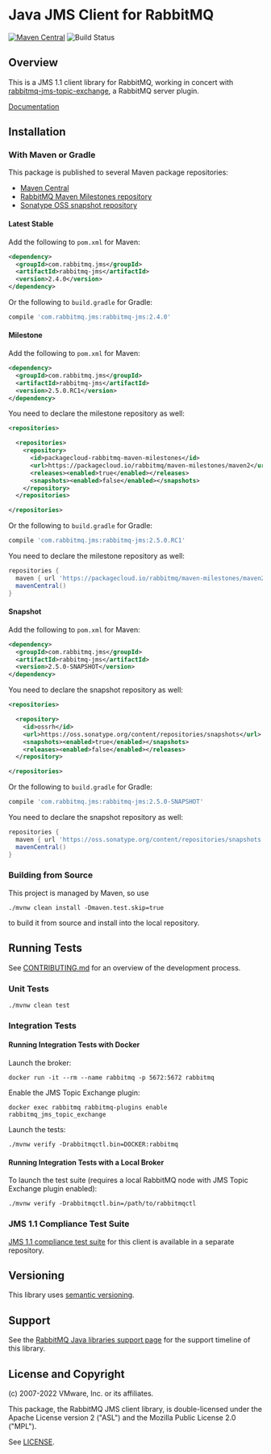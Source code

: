 # Java JMS Client for RabbitMQ

[![Maven Central](https://maven-badges.herokuapp.com/maven-central/com.rabbitmq.jms/rabbitmq-jms/badge.svg)](https://maven-badges.herokuapp.com/maven-central/com.rabbitmq.jms/rabbitmq-jms)
![Build Status](https://github.com/rabbitmq/rabbitmq-jms-client/workflows/Build%20(Linux)/badge.svg?branch=main)

## Overview

This is a JMS 1.1 client library for RabbitMQ, working in concert with [rabbitmq-jms-topic-exchange](https://github.com/rabbitmq/rabbitmq-server/tree/master/deps/rabbitmq_jms_topic_exchange),
a RabbitMQ server plugin.

[Documentation](https://rabbitmq.com/jms-client.html)

## Installation

### With Maven or Gradle

This package is published to several Maven package repositories:

 * [Maven Central](https://search.maven.org/#search%7Cga%7C1%7Cg%3A%22com.rabbitmq.jms%22%20AND%20a%3A%22rabbitmq-jms%22)
 * [RabbitMQ Maven Milestones repository](https://packagecloud.io/rabbitmq/maven-milestones)
 * [Sonatype OSS snapshot repository](https://oss.sonatype.org/content/repositories/snapshots/com/rabbitmq/jms/rabbitmq-jms/)

#### Latest Stable

Add the following to `pom.xml` for Maven:

```xml
<dependency>
  <groupId>com.rabbitmq.jms</groupId>
  <artifactId>rabbitmq-jms</artifactId>
  <version>2.4.0</version>
</dependency>
```

Or the following to `build.gradle` for Gradle:

```groovy
compile 'com.rabbitmq.jms:rabbitmq-jms:2.4.0'
```

#### Milestone

Add the following to `pom.xml` for Maven:

```xml
<dependency>
  <groupId>com.rabbitmq.jms</groupId>
  <artifactId>rabbitmq-jms</artifactId>
  <version>2.5.0.RC1</version>
</dependency>
```

You need to declare the milestone repository as well:

```xml
<repositories>

  <repositories>
    <repository>
      <id>packagecloud-rabbitmq-maven-milestones</id>
      <url>https://packagecloud.io/rabbitmq/maven-milestones/maven2</url>
      <releases><enabled>true</enabled></releases>
      <snapshots><enabled>false</enabled></snapshots>
    </repository>
  </repositories>

</repositories>
```

Or the following to `build.gradle` for Gradle:

```groovy
compile 'com.rabbitmq.jms:rabbitmq-jms:2.5.0.RC1'
```

You need to declare the milestone repository as well:

```groovy
repositories {
  maven { url 'https://packagecloud.io/rabbitmq/maven-milestones/maven2' }
  mavenCentral()
}
```

#### Snapshot

Add the following to `pom.xml` for Maven:

```xml
<dependency>
  <groupId>com.rabbitmq.jms</groupId>
  <artifactId>rabbitmq-jms</artifactId>
  <version>2.5.0-SNAPSHOT</version>
</dependency>
```

You need to declare the snapshot repository as well:

```xml
<repositories>

  <repository>
    <id>ossrh</id>
    <url>https://oss.sonatype.org/content/repositories/snapshots</url>
    <snapshots><enabled>true</enabled></snapshots>
    <releases><enabled>false</enabled></releases>
  </repository>

</repositories>
```

Or the following to `build.gradle` for Gradle:

```groovy
compile 'com.rabbitmq.jms:rabbitmq-jms:2.5.0-SNAPSHOT'
```

You need to declare the snapshot repository as well:

```groovy
repositories {
  maven { url 'https://oss.sonatype.org/content/repositories/snapshots' }
  mavenCentral()
}
```

### Building from Source

This project is managed by Maven, so use

    ./mvnw clean install -Dmaven.test.skip=true

to build it from source and install into the local repository.


## Running Tests

See [CONTRIBUTING.md](./CONTRIBUTING.md) for an overview of the development process.

### Unit Tests

    ./mvnw clean test

### Integration Tests

#### Running Integration Tests with Docker

Launch the broker:

    docker run -it --rm --name rabbitmq -p 5672:5672 rabbitmq

Enable the JMS Topic Exchange plugin:

    docker exec rabbitmq rabbitmq-plugins enable rabbitmq_jms_topic_exchange

Launch the tests:

    ./mvnw verify -Drabbitmqctl.bin=DOCKER:rabbitmq

#### Running Integration Tests with a Local Broker

To launch the test suite (requires a local RabbitMQ node with JMS Topic Exchange plugin enabled):

    ./mvnw verify -Drabbitmqctl.bin=/path/to/rabbitmqctl

### JMS 1.1 Compliance Test Suite

[JMS 1.1 compliance test suite](https://github.com/rabbitmq/rabbitmq-jms-cts) for this client is available
in a separate repository.

## Versioning

This library uses [semantic versioning](https://semver.org/).

## Support

See the [RabbitMQ Java libraries support page](https://www.rabbitmq.com/java-versions.html)
for the support timeline of this library.

## License and Copyright

(c) 2007-2022 VMware, Inc. or its affiliates.

This package, the RabbitMQ JMS client library, is double-licensed
under the Apache License version 2 ("ASL") and the Mozilla Public License
2.0 ("MPL").

See [LICENSE](./LICENSE).
